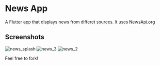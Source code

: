 # News App

A Flutter app that displays news from differet sources.
It uses [NewsApi.org](https://newsapi.org/)

## Screenshots
![news_splash](https://user-images.githubusercontent.com/48143957/91638673-d455a800-ea2e-11ea-8510-6fb97bbc965c.jpeg)
![news_3](https://user-images.githubusercontent.com/48143957/91638676-d7509880-ea2e-11ea-8548-8cb3a7ecebd4.jpeg)
![news_2](https://user-images.githubusercontent.com/48143957/91638677-d881c580-ea2e-11ea-94f3-e982cd1609d8.jpeg)

Feel free to fork!
